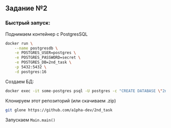 ## Задание №2
### Быстрый запуск:
Поднимаем контейнер с PostgresSQL
```bash
docker run \
    --name postgresdb \
    -e POSTGRES_USER=postgres \
    -e POSTGRES_PASSWORD=secret \
    -e POSTGRES_DB=2nd_task \
    -p 5432:5432 \
    -d postgres:16
```
Создаем БД:
```bash
docker exec -it some-postgres psql -U postgres -c "CREATE DATABASE \"2nd_task\";"
```
Клонируем этот репозиторий (или скачиваем .zip)
```bash
git glone https://github.com/a1pha-dev/2nd_task
```
Запускаем `Main.main()`
